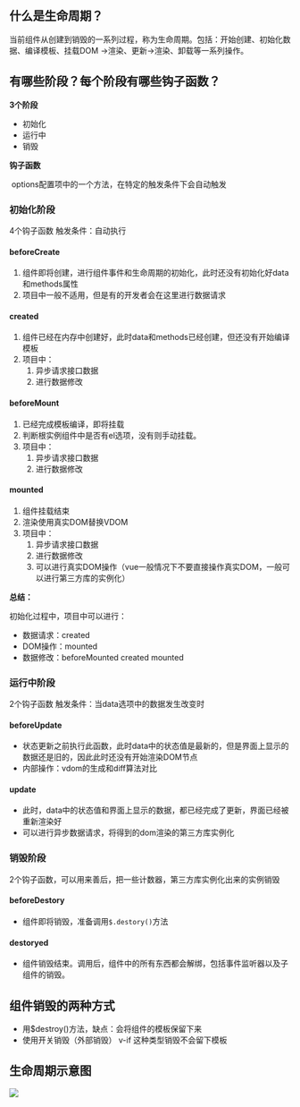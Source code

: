 ## 什么是生命周期？

 当前组件从创建到销毁的一系列过程，称为生命周期。包括：开始创建、初始化数据、编译模板、挂载DOM ->渲染、更新->渲染、卸载等一系列操作。

## 有哪些阶段？每个阶段有哪些钩子函数？

**3个阶段**

- 初始化
- 运行中
- 销毁

**钩子函数**

​	options配置项中的一个方法，在特定的触发条件下会自动触发

### 初始化阶段

4个钩子函数	触发条件：自动执行

#### beforeCreate

1. 组件即将创建，进行组件事件和生命周期的初始化，此时还没有初始化好data和methods属性
2. 项目中一般不适用，但是有的开发者会在这里进行数据请求

#### created

1. 组件已经在内存中创建好，此时data和methods已经创建，但还没有开始编译模板
2. 项目中：
   1. 异步请求接口数据
   2. 进行数据修改

#### beforeMount

1. 已经完成模板编译，即将挂载
2. 判断根实例组件中是否有el选项，没有则手动挂载。
3. 项目中：
   1. 异步请求接口数据
   2. 进行数据修改

#### mounted

1.   组件挂载结束
2. 渲染使用真实DOM替换VDOM
3. 项目中：
   1. 异步请求接口数据
   2. 进行数据修改
   3. 可以进行真实DOM操作（vue一般情况下不要直接操作真实DOM，一般可以进行第三方库的实例化）

**总结：**

初始化过程中，项目中可以进行：

- 数据请求：created
- DOM操作：mounted
- 数据修改：beforeMounted created mounted

### 运行中阶段

2个钩子函数    触发条件：当data选项中的数据发生改变时

#### beforeUpdate

- 状态更新之前执行此函数，此时data中的状态值是最新的，但是界面上显示的数据还是旧的，因此此时还没有开始渲染DOM节点
- 内部操作：vdom的生成和diff算法对比

#### update

- 此时，data中的状态值和界面上显示的数据，都已经完成了更新，界面已经被重新渲染好
- 可以进行异步数据请求，将得到的dom渲染的第三方库实例化

### 销毁阶段

2个钩子函数，可以用来善后，把一些计数器，第三方库实例化出来的实例销毁

#### beforeDestory

- 组件即将销毁，准备调用`$.destory()`方法

#### destoryed

- 组件销毁结束。调用后，组件中的所有东西都会解绑，包括事件监听器以及子组件的销毁。



## 组件销毁的两种方式

- 用$destroy()方法，缺点：会将组件的模板保留下来
- 使用开关销毁（外部销毁） v-if  这种类型销毁不会留下模板

## 生命周期示意图

![](D:\我的资料\前端笔记\Daily-Note\vue\assets\生命周期.png)